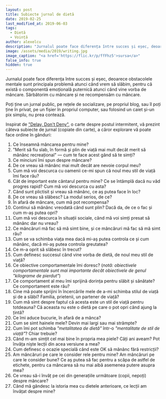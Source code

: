 ```yaml
---
layout: post
title: Subiecte jurnal de dietă
date: 2019-02-25
last_modified_at: 2019-06-03
tags:
  - Dietă
  - Voință
author: alexelcu
description: "Jurnalul poate face diferența între succes și eșec, deoarece obstacolele mentale sunt principala problemă atunci când vrem să slăbim, pentru că există o componentă emoțională puternică atunci când vine vorba de mâncare. Sărbătorim cu mâncare și ne recompensăm cu mâncare."
image: /assets/media/2019/writing.jpg
image_caption: "<a href='https://flic.kr/p/ffFhz5'>sursa</a>"
false_info: true
hidden: true
---
```


<p class="intro">Jurnalul poate face diferența între succes și eșec, deoarece obstacolele mentale sunt principala problemă atunci când vrem să slăbim, pentru că există o componentă emoțională puternică atunci când vine vorba de mâncare. Sărbătorim cu mâncare și ne recompensăm cu mâncare.</p>

Poți ține un jurnal public, pe rețele de socializare, pe propriul blog, sau îl poți ține în privat, pe un fișier în propriul computer, sau folosind un caiet și-un pix simplu, nu prea contează.

Inspirat de ["Delay, Don't Deny"](https://www.goodreads.com/book/show/33647411-delay-don-t-deny), o carte despre postul intermitent, vă prezint câteva subiecte de jurnal (copiate din carte), a căror explorare vă poate face ordine în gânduri:

1. Ce înseamnă mâncarea pentru mine?
2. "Merit să fiu slab, în formă și plin de viață mai mult decât merit să mănânc recreațional" — cum te face acest gând să te simți?
3. Ce minciuni îmi spun despre mâncare?
4. De ce vreau să mănânc mai mult decât are nevoie corpul meu?
5. Cum mă voi descurca cu oamenii ce-mi spun că noul meu stil de viață îmi face rău?
6. Cât de important este cântarul pentru mine? Ce se întâmplă dacă nu văd progres rapid? Cum mă voi descurca cu asta?
7. Când sunt plictisit și vreau să mănânc, ce aș putea face în loc?
8. De ce vreau să slăbesc? La modul serios, de ce?
9. În afară de mâncare, cum mă pot recompensa?
10. Continui să mănânc vreodată când sunt plin? Dacă da, de ce o fac și cum m-aș putea opri?
11. Cum mă voi descurca în situații sociale, când mă voi simți presat să mănânc dar nu vreau?
12. Ce mâncăruri mă fac să mă simt bine, și ce mâncăruri mă fac să mă simt rău?
13. Cum se va schimba viața mea dacă mi-aș putea controla ce și cum mănânc, dacă mi-aș putea controla greutatea?
14. Ce m-a oprit să slăbesc în trecut?
15. Cum definesc succesul când vine vorba de dietă, de noul meu stil de viață?
16. Ce obiective comportamentale îmi doresc? (_notă: obiectivele comportamentale sunt mai importante decât obiectivele de genul "kilograme de pierdut"_)
17. Ce comportament al meu îmi sprijină dorința pentru slăbit și sănătate? Ce comportament este rău?
18. Cine mă poate sprijini în încercările mele de a-mi schimba stilul de viață și de a slăbi? Familia, prietenii, un partener de viață?
19. Cum mă simt despre faptul că acesta este un stil de viață pentru totdeauna? Că aceasta nu este o dietă pe care o pot opri când ajung la țintă?
20. Ce îmi aduce bucurie, în afară de a mânca?
21. Cum se simt hainele mele? Devin mai largi sau mai strâmpte?
22. Cum îmi pot schimba _"metalitatea de dietă"_ într-o _"mentalitate de stil de viață"_? Chiar trebuie?
23. Când m-am simțit cel mai bine în propria mea piele? Câți ani aveam? Pot învăța niște lecții din acea versiune a mea?
24. Cum definesc o ocazie specială când este OK să mănânc fără restricții?
25. Am mâncăruri pe care le consider rele pentru mine? Am mâncăruri pe care le consider bune? Ce aș putea să fac pentru a scăpa de astfel de etichete, pentru ca mâncarea să nu mai aibă asemenea putere asupra mea?
26. Ce vreau să-i învăț pe cei din generațiile următoare (copii, nepoți) despre mâncare?
27. Când mă gândesc la istoria mea cu dietele anterioare, ce lecții am învățat despre mine?
